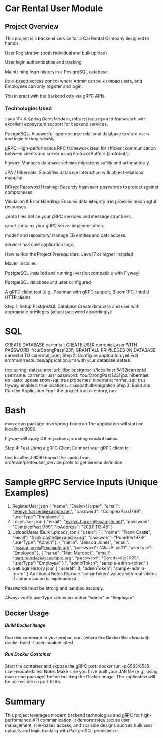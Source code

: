 # **Car Rental User Module**

## **Project Overview**

This project is a backend service for a Car Rental Company designed to handle:

User Registration (both individual and bulk upload)

User login authentication and tracking

Maintaining login history in a PostgreSQL database

Role-based access control where Admin can bulk upload users, and Employees can only register and login.

You interact with the backend only via gRPC APIs.

### Technologies Used

Java 17+ & Spring Boot: Modern, robust language and framework with excellent ecosystem support for backend services.

PostgreSQL: A powerful, open-source relational database to store users and login history reliably.

gRPC: High-performance RPC framework ideal for efficient communication between clients and server using Protocol Buffers (protobufs).

Flyway: Manages database schema migrations safely and automatically.

JPA / Hibernate: Simplifies database interaction with object-relational mapping.

BCrypt Password Hashing: Securely hash user passwords to protect against compromises.

Validation & Error Handling: Ensures data integrity and provides meaningful responses.


.proto files define your gRPC services and message structures.

grpc/ contains your gRPC server implementation.

model/ and repository/ manage DB entities and data access.

service/ has core application logic.

How to Run the Project Prerequisites:
Java 17 or higher installed

Maven installed

PostgreSQL installed and running (version compatible with Flyway)

PostgreSQL database and user configured

A gRPC client tool (e.g., Postman with gRPC support, BloomRPC, IntelliJ HTTP client)

Step 1: Setup PostgreSQL Database
Create database and user with appropriate privileges (adjust password accordingly):

# **SQL**

CREATE DATABASE carrental;
CREATE USER carrental_user WITH PASSWORD 'YourStrongPass123!';
GRANT ALL PRIVILEGES ON DATABASE carrental TO carrental_user;
Step 2: Configure application.yml
Edit src/main/resources/application.yml with your database details:

text
spring:
datasource:
url: jdbc:postgresql://localhost:5432/carrental
username: carrental_user
password: YourStrongPass123!
jpa:
hibernate:
ddl-auto: update
show-sql: true
properties:
hibernate:
format_sql: true
flyway:
enabled: true
locations: classpath:db/migration
Step 3: Build and Run the Application
From the project root directory, run:

# **Bash**

mvn clean package
mvn spring-boot:run
The application will start on localhost:9090.

Flyway will apply DB migrations, creating needed tables.

Step 4: Test Using a gRPC Client
Connect your gRPC client to:

text
localhost:9090
Import the .proto from src/main/proto/user_service.proto to get service definition.

# **Sample gRPC Service Inputs (Unique Examples)**
1. RegisterUser
   json
   {
   "name": "Evelyn Harper",
   "email": "evelyn.harper@example.net",
   "password": "ComplexPass!789",
   "userType": "Employee"
   }
2. LoginUser
   json
   {
   "email": "evelyn.harper@example.net",
   "password": "ComplexPass!789",
   "ipAddress": "203.0.113.45"
   }
3. UploadUsers (Bulk Upload)
   json
   {
   "users": [
   {
   "name": "Frank Castle",
   "email": "frank.castle@example.org",
   "password": "Punisher1978!",
   "userType": "Admin"
   },
   {
   "name": "Jessica Jones",
   "email": "jessica.jones@example.org",
   "password": "AliasAlias#1",
   "userType": "Employee"
   },
   {
   "name": "Matt Murdock",
   "email": "matt.murdock@example.org",
   "password": "Daredevil@2025",
   "userType": "Employee"
   }
   ],
   "adminToken": "sample-admin-token"
   }
4. GetLoginHistory
   json
   {
   "userId": 3,
   "adminToken": "sample-admin-token"
   }
   Additional Notes
   Replace "adminToken" values with real tokens if authentication is implemented.

Passwords must be strong and handled securely.

Always verify userType values are either "Admin" or "Employee".


## **Docker Usage**

##### Build Docker Image

Run this command in your project root (where the Dockerfile is located):
docker build -t user-module:latest .

##### Run Docker Container

Start the container and expose the gRPC port:
docker run -p 6565:6565 user-module:latest
Notes
Make sure you have built your JAR file (e.g., using mvn clean package) before building the Docker image.
The application will be accessible on port 6565.

# **Summary**

This project leverages modern backend technologies and gRPC for high-performance API communication. It demonstrates secure user management, role-based access, and scalable designs such as bulk user uploads and login tracking with PostgreSQL persistence.